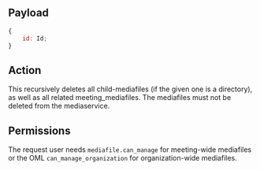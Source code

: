 ## Payload
```js
{
    id: Id;
}
```

## Action
This recursively deletes all child-mediafiles (if the given one is a directory), as well as all related meeting_mediafiles. The mediafiles must not be deleted from the mediaservice.

## Permissions
The request user needs `mediafile.can_manage` for meeting-wide mediafiles or the OML `can_manage_organization` for organization-wide mediafiles.
